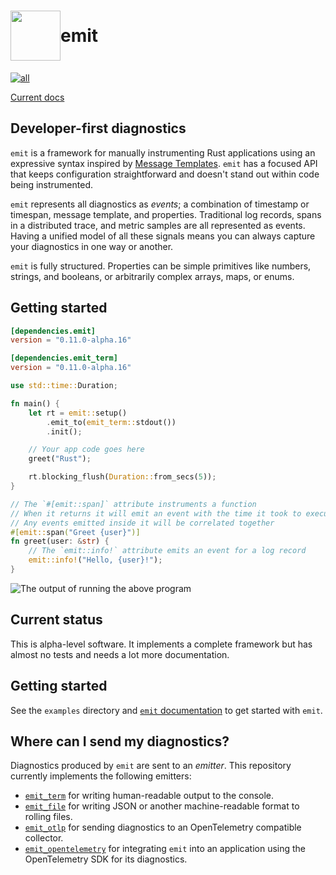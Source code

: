 <h1 style="display: flex; align-items: center">
<img style="display: inline" height="80px" width="80px" src="https://raw.githubusercontent.com/emit-rs/emit/main/asset/logo.svg" aria-hidden="true"> emit
</h1>

[![all](https://github.com/emit-rs/emit/actions/workflows/all.yml/badge.svg)](https://github.com/emit-rs/emit/actions/workflows/all.yml)

[Current docs](https://docs.rs/emit/0.11.0-alpha.16/emit/index.html)

## Developer-first diagnostics

`emit` is a framework for manually instrumenting Rust applications using an expressive syntax inspired by [Message Templates](https://messagetemplates.org). `emit` has a focused API that keeps configuration straightforward and doesn't stand out within code being instrumented.

`emit` represents all diagnostics as _events_; a combination of timestamp or timespan, message template, and properties. Traditional log records, spans in a distributed trace, and metric samples are all represented as events. Having a unified model of all these signals means you can always capture your diagnostics in one way or another.

`emit` is fully structured. Properties can be simple primitives like numbers, strings, and booleans, or arbitrarily complex arrays, maps, or enums.

## Getting started

```toml
[dependencies.emit]
version = "0.11.0-alpha.16"

[dependencies.emit_term]
version = "0.11.0-alpha.16"
```

```rust
use std::time::Duration;

fn main() {
    let rt = emit::setup()
        .emit_to(emit_term::stdout())
        .init();

    // Your app code goes here
    greet("Rust");

    rt.blocking_flush(Duration::from_secs(5));
}

// The `#[emit::span]` attribute instruments a function
// When it returns it will emit an event with the time it took to execute
// Any events emitted inside it will be correlated together 
#[emit::span("Greet {user}")]
fn greet(user: &str) {
    // The `emit::info!` attribute emits an event for a log record
    emit::info!("Hello, {user}!");
}
```

![The output of running the above program](https://github.com/emit-rs/emit/blob/main/asset/emit_term.png?raw=true)

## Current status

This is alpha-level software. It implements a complete framework but has almost no tests and needs a lot more documentation. 

## Getting started

See the `examples` directory and [`emit` documentation](https://docs.rs/emit/0.11.0-alpha.16/emit/index.html) to get started with `emit`.

## Where can I send my diagnostics?

Diagnostics produced by `emit` are sent to an _emitter_. This repository currently implements the following emitters:

- [`emit_term`](https://docs.rs/emit_term/0.11.0-alpha.16/emit_term/index.html) for writing human-readable output to the console.
- [`emit_file`](https://docs.rs/emit_file/0.11.0-alpha.16/emit_file/index.html) for writing JSON or another machine-readable format to rolling files.
- [`emit_otlp`](https://docs.rs/emit_otlp/0.11.0-alpha.16/emit_otlp/index.html) for sending diagnostics to an OpenTelemetry compatible collector.
- [`emit_opentelemetry`](https://docs.rs/emit_opentelemetry/0.11.0-alpha.16/emit_opentelemetry/index.html) for integrating `emit` into an application using the OpenTelemetry SDK for its diagnostics.
